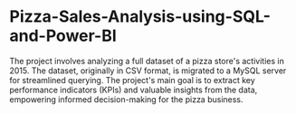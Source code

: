 # Pizza-Sales-Analysis-using-SQL-and-Power-BI
The project involves analyzing a full dataset of a pizza store's activities in 2015. The dataset, originally in CSV format, is migrated to a MySQL server for streamlined querying. The project's main goal is to extract key performance indicators (KPIs) and valuable insights from the data, empowering informed decision-making for the pizza business.
